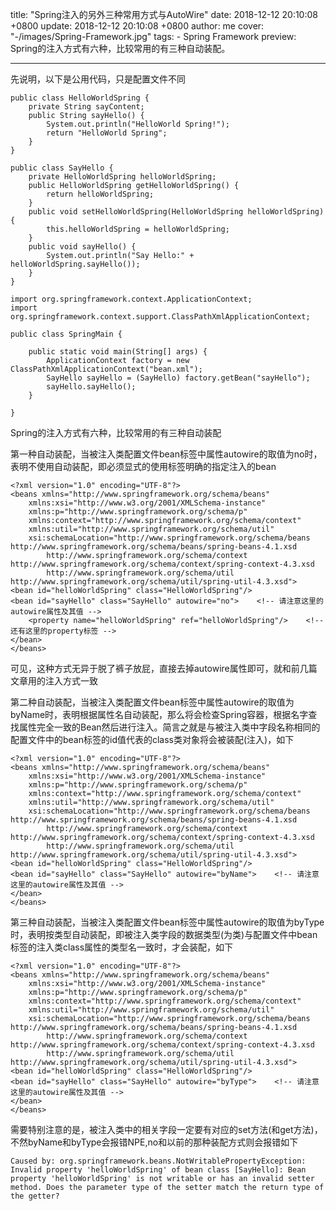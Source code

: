 title: "Spring注入的另外三种常用方式与AutoWire"
date: 2018-12-12 20:10:08 +0800
update: 2018-12-12 20:10:08 +0800
author: me
cover: "-/images/Spring-Framework.jpg"
tags:
    - Spring Framework
preview: Spring的注入方式有六种，比较常用的有三种自动装配。

---

先说明，以下是公用代码，只是配置文件不同
```
public class HelloWorldSpring {
    private String sayContent;
    public String sayHello() {
        System.out.println("HelloWorld Spring!");
        return "HelloWorld Spring";
    }
}

public class SayHello {
    private HelloWorldSpring helloWorldSpring;
    public HelloWorldSpring getHelloWorldSpring() {
        return helloWorldSpring;
    }
    public void setHelloWorldSpring(HelloWorldSpring helloWorldSpring) {
        this.helloWorldSpring = helloWorldSpring;
    }
    public void sayHello() {
        System.out.println("Say Hello:" + helloWorldSpring.sayHello());
    }
}

import org.springframework.context.ApplicationContext;
import org.springframework.context.support.ClassPathXmlApplicationContext;

public class SpringMain {

    public static void main(String[] args) {
        ApplicationContext factory = new ClassPathXmlApplicationContext("bean.xml");
        SayHello sayHello = (SayHello) factory.getBean("sayHello");
        sayHello.sayHello();
    }

}
```
Spring的注入方式有六种，比较常用的有三种自动装配

第一种自动装配，当被注入类配置文件bean标签中属性autowire的取值为no时，表明不使用自动装配，即必须显式的使用<ref>标签明确的指定注入的bean
```
<?xml version="1.0" encoding="UTF-8"?>
<beans xmlns="http://www.springframework.org/schema/beans"
    xmlns:xsi="http://www.w3.org/2001/XMLSchema-instance"
    xmlns:p="http://www.springframework.org/schema/p"
    xmlns:context="http://www.springframework.org/schema/context"
    xmlns:util="http://www.springframework.org/schema/util"
    xsi:schemaLocation="http://www.springframework.org/schema/beans http://www.springframework.org/schema/beans/spring-beans-4.1.xsd
        http://www.springframework.org/schema/context http://www.springframework.org/schema/context/spring-context-4.3.xsd
        http://www.springframework.org/schema/util http://www.springframework.org/schema/util/spring-util-4.3.xsd">
<bean id="helloWorldSpring" class="HelloWorldSpring"/>
<bean id="sayHello" class="SayHello" autowire="no">    <!-- 请注意这里的autowire属性及其值 -->
    <property name="helloWorldSpring" ref="helloWorldSpring"/>    <!-- 还有这里的property标签 -->
</bean>
</beans>
```
可见，这种方式无异于脱了裤子放屁，直接去掉autowire属性即可，就和前几篇文章用的注入方式一致

第二种自动装配，当被注入类配置文件bean标签中属性autowire的取值为byName时，表明根据属性名自动装配，那么将会检查Spring容器，根据名字查找属性完全一致的Bean然后进行注入。简言之就是与被注入类中字段名称相同的配置文件中的bean标签的id值代表的class类对象将会被装配(注入)，如下
```
<?xml version="1.0" encoding="UTF-8"?>
<beans xmlns="http://www.springframework.org/schema/beans"
    xmlns:xsi="http://www.w3.org/2001/XMLSchema-instance"
    xmlns:p="http://www.springframework.org/schema/p"
    xmlns:context="http://www.springframework.org/schema/context"
    xmlns:util="http://www.springframework.org/schema/util"
    xsi:schemaLocation="http://www.springframework.org/schema/beans http://www.springframework.org/schema/beans/spring-beans-4.1.xsd
        http://www.springframework.org/schema/context http://www.springframework.org/schema/context/spring-context-4.3.xsd
        http://www.springframework.org/schema/util http://www.springframework.org/schema/util/spring-util-4.3.xsd">
<bean id="helloWorldSpring" class="HelloWorldSpring"/>
<bean id="sayHello" class="SayHello" autowire="byName">    <!-- 请注意这里的autowire属性及其值 -->
</bean>
</beans>
```
第三种自动装配，当被注入类配置文件bean标签中属性autowire的取值为byType时，表明按类型自动装配，即被注入类字段的数据类型(为类)与配置文件中bean标签的注入类class属性的类型名一致时，才会装配，如下
```
<?xml version="1.0" encoding="UTF-8"?>
<beans xmlns="http://www.springframework.org/schema/beans"
    xmlns:xsi="http://www.w3.org/2001/XMLSchema-instance"
    xmlns:p="http://www.springframework.org/schema/p"
    xmlns:context="http://www.springframework.org/schema/context"
    xmlns:util="http://www.springframework.org/schema/util"
    xsi:schemaLocation="http://www.springframework.org/schema/beans http://www.springframework.org/schema/beans/spring-beans-4.1.xsd
        http://www.springframework.org/schema/context http://www.springframework.org/schema/context/spring-context-4.3.xsd
        http://www.springframework.org/schema/util http://www.springframework.org/schema/util/spring-util-4.3.xsd">
<bean id="helloWorldSpring" class="HelloWorldSpring"/>
<bean id="sayHello" class="SayHello" autowire="byType">    <!-- 请注意这里的autowire属性及其值 -->
</bean>
</beans>
```
需要特别注意的是，被注入类中的相关字段一定要有对应的set方法(和get方法)，不然byName和byType会报错NPE,no和以前的那种装配方式则会报错如下
```
Caused by: org.springframework.beans.NotWritablePropertyException: Invalid property 'helloWorldSpring' of bean class [SayHello]: Bean property 'helloWorldSpring' is not writable or has an invalid setter method. Does the parameter type of the setter match the return type of the getter?
```